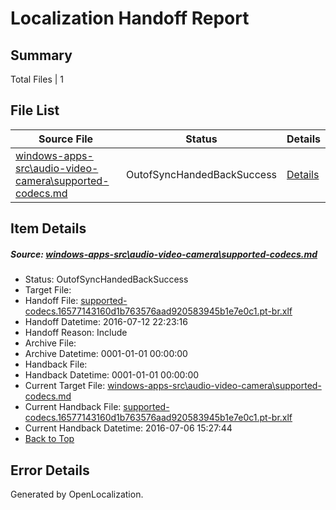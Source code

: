 # <a name='report-top'></a> Localization Handoff Report

## Summary
 Total Files | 1

## File List
 Source File | Status | Details 
 ----------- | ------ | ------- 
 [windows-apps-src\audio-video-camera\supported-codecs.md](https://github.com/Microsoft/windows-apps/blob/b4d6a9f7cc8b343ee1cbd31bcfd8f19e329c82dc/windows-apps-src/audio-video-camera/supported-codecs.md) | OutofSyncHandedBackSuccess | [Details](#00fbbdde8d805ce7ae07df1d52dd8171de7d58ab493)

## Item Details
##### <a name='00fbbdde8d805ce7ae07df1d52dd8171de7d58ab493'></a> Source: [windows-apps-src\audio-video-camera\supported-codecs.md](https://github.com/Microsoft/windows-apps/blob/b4d6a9f7cc8b343ee1cbd31bcfd8f19e329c82dc/windows-apps-src/audio-video-camera/supported-codecs.md)
* Status: OutofSyncHandedBackSuccess
* Target File: 
* Handoff File: [supported-codecs.16577143160d1b763576aad920583945b1e7e0c1.pt-br.xlf](https://github.com/Microsoft/WDG.handoff/blob/9abc2ac0ffeca92af08a85523dec8b0c6d0eb530/ol-handoff/Microsoft/windows-apps.pt-br/master/supported-codecs.16577143160d1b763576aad920583945b1e7e0c1.pt-br.xlf)
* Handoff Datetime: 2016-07-12 22:23:16
* Handoff Reason: Include
* Archive File: 
* Archive Datetime: 0001-01-01 00:00:00
* Handback File: 
* Handback Datetime: 0001-01-01 00:00:00
* Current Target File: [windows-apps-src\audio-video-camera\supported-codecs.md](https://github.com/Microsoft/windows-apps.pt-br/blob/b7cc1700e5930854bd1f5cdef3b4a27520adc15a/windows-apps-src/audio-video-camera/supported-codecs.md)
* Current Handback File: [supported-codecs.16577143160d1b763576aad920583945b1e7e0c1.pt-br.xlf](https://github.com/Microsoft/WDG.handback/blob/7d943cc6c136850b0652613949438de118f8068c/ol-handback/Microsoft/windows-apps.pt-br/master/supported-codecs.16577143160d1b763576aad920583945b1e7e0c1.pt-br.xlf)
* Current Handback Datetime: 2016-07-06 15:27:44
* [Back to Top](#report-top)


## Error Details

Generated by OpenLocalization.
